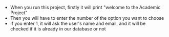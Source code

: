 * When you run this project, firstly it will print "welcome to the Academic Project"
* Then you will have to enter the number of the option you want to choose
* If you enter 1, it will ask the user's name and email, and it will be checked if it is already in our database or not